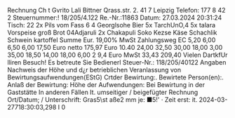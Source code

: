Rechnung Ch t Gvrito Lali Bittner Qrass.str. 2. 41 7 Leipzig Telefon: 177 8 42 2 Steuernummer:! 18/205/4.122 Re.-Nr.:11863 Datum: 27.03.2024 20:31:24 Tisch: 22 2x Pils vom Fass 6 4 Georglsohe Bier 5x TarchUnO,4 5x talara Vorspeise groß Brot 04Adjaruli 2x Chakapuli Soko Kezse Käse Schachlik Schwein kartoffel Summe Eur. 19,00% MwSt Zahlungsweg EC 5,20 6,00 6,50 6,00 17,50 Euro netto 175,97 Euro 10.40 24,00 32,50 30,00 18,00 3,00 35,00 18,50 14,00 18,00 6,00 2 9,4 Euro MwSt 33,43 209,40 Vielen DartkfUr lliren Besuch! Es betreute Sie Bedienerl Steuer-Nr.: 118/205/40122 Angaben Nachweis der Höhe und d¿r betrieblichen Veranlassung von Bewirtungsaufwendungen(EStG) Crtder Bewirtung:. Bewirtete Person(en):. Anlaß der Bewirtung: Höhe der Aufwendungen: Bei Bewirtung in der Gaststätte In anderen Fällen It. umseitiger / beigefügter Rechnung Ort/Datum; / Unterschrift: Gras5\st aße2 mm je: ■5!' · Zeit erst: it. 2024-03-27718:30:03,298 I 0